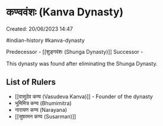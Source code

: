 # कण्ववंशः (Kanva Dynasty)

Created: 20/06/2023 14:47

#indian-history #kanva-dynasty

Predecessor - [[शुङ्गवंशः (Shunga Dynasty)]]
Successor - 

This dynasty was found after eliminating the Shunga Dynasty.

## List of Rulers

- [[वासुदेव कण्व (Vasudeva Kanva)]] - Founder of the dynasty
- भूमिमित्र कण्व (Bhumimitra)
- नारायण कण्व (Narayana)
- [[सुषरमन कण्व (Susarman)]]